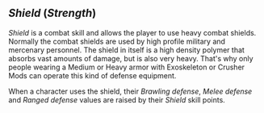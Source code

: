 ## *Shield* (*Strength*)

*Shield* is a combat skill and allows the player to use heavy combat shields. Normally the combat shields are used by
high profile military and mercenary personnel. The shield in itself is a high density polymer that absorbs vast amounts
of damage, but is also very heavy. That's why only people wearing a Medium or Heavy armor with Exoskeleton or Crusher
Mods can operate this kind of defense equipment.

When a character uses the shield, their *Brawling defense*, *Melee defense* and *Ranged defense* values are raised by
their *Shield* skill points.
